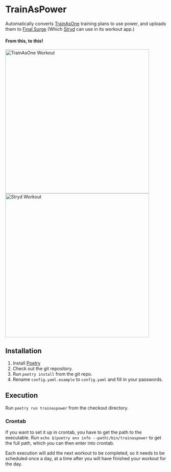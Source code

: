 # TrainAsPower

Automatically converts [TrainAsOne](https://www.trainasone.com) training plans to use power, and uploads them to [Final 
Surge](https://finalsurge.com) (Which [Stryd](https://stryd.com) can use in its workout app.)

#### From this, to this!

<p float="left">
    <img src="https://gazpachoking.github.io/trainaspower/taoworkout.png" height="450" alt="TrainAsOne Workout">
    <img src="https://gazpachoking.github.io/trainaspower/strydworkout.png" height="450" alt="Stryd Workout">
</p>

## Installation
1. Install [Poetry](https://python-poetry.org/docs/#installation)
1. Check out the git repository.
1. Run `poetry install` from the git repo.
1. Rename `config.yaml.example` to `config.yaml` and fill in your passwords.

## Execution

Run `poetry run trainaspower` from the checkout directory. 

### Crontab
If you want to set it up in crontab, you have to get the path to the executable.
Run `echo $(poetry env info --path)/bin/trainaspower` to get the full path, which you can then enter into crontab.

Each execution will add the next workout to be completed, so it needs to be scheduled once a day, at a time
after you will have finished your workout for the day.
